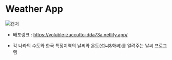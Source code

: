 <h1>Weather App</h1>

![캡처](https://github.com/kangjinyong2/Weather-app/assets/66777943/acfe5787-a3d8-42e5-bc68-a09d30e3f749)


* 배포링크 : https://voluble-zuccutto-dda73a.netlify.app/

* 각 나라의 수도와 한국 특정지역의 날씨와 온도(섭씨&화씨)를 알려주는 날씨 프로그램
